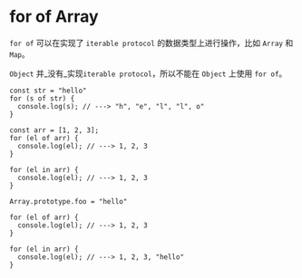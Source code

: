 # for of Array

`for of` 可以在实现了 `iterable protocol` 的数据类型上进行操作，比如 `Array` 和 `Map`。

`Object` 并_没有_实现`iterable protocol`，所以不能在 `Object` 上使用 `for of`。

```text
const str = "hello"
for (s of str) {
  console.log(s); // ---> "h", "e", "l", "l", o"
}

const arr = [1, 2, 3];
for (el of arr) {
  console.log(el); // ---> 1, 2, 3
}

for (el in arr) {
  console.log(el); // ---> 1, 2, 3
}

Array.prototype.foo = "hello"

for (el of arr) {
  console.log(el); // ---> 1, 2, 3
}

for (el in arr) {
  console.log(el); // ---> 1, 2, 3, "hello"
}
```

